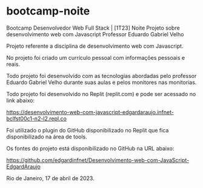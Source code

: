 # bootcamp-noite

Bootcamp Desenvolvedor Web Full Stack | [1T23] Noite
Projeto sobre desenvolvimento web com Javascript
Professor Eduardo Gabriel Velho

Projeto referente a disciplina de desenvolvimento web com Javascript. 

No projeto foi criado um currículo pessoal com informações pessoais e reais.  

Todo projeto foi desenvolvido com as tecnologias abordadas pelo professor Eduardo Gabriel Velho durante suas aulas e pelos monitores nas monitorias.

Todo projeto foi desenvolvido no Replit (replit.com) e pode ser acessado no link abaixo:

https://desenvolvimento-web-com-javascript-edgardaraujo.infnet-bclfst00c1-n2-l2.repl.co

Foi utilizado o plugin do GitHub disponibilizado no Replit que fica disponibilizado na área de tools.

Os fontes do projeto está disponibilizado no GitHub na URL abaixo:

https://github.com/edgardinfnet/Desenvolvimento-web-com-JavaScript-EdgardAraujo

Rio de Janeiro, 17 de abril de 2023.
